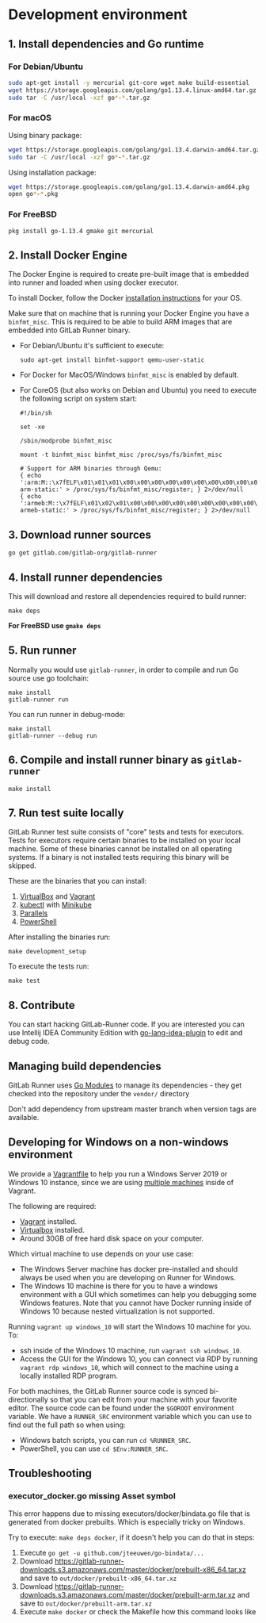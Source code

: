 # Development environment

## 1. Install dependencies and Go runtime

### For Debian/Ubuntu

```bash
sudo apt-get install -y mercurial git-core wget make build-essential
wget https://storage.googleapis.com/golang/go1.13.4.linux-amd64.tar.gz
sudo tar -C /usr/local -xzf go*-*.tar.gz
```

### For macOS

Using binary package:

```sh
wget https://storage.googleapis.com/golang/go1.13.4.darwin-amd64.tar.gz
sudo tar -C /usr/local -xzf go*-*.tar.gz
```

Using installation package:

```sh
wget https://storage.googleapis.com/golang/go1.13.4.darwin-amd64.pkg
open go*-*.pkg
```

### For FreeBSD

```
pkg install go-1.13.4 gmake git mercurial
```

## 2. Install Docker Engine

The Docker Engine is required to create pre-built image that is embedded into runner and loaded when using docker executor.

To install Docker, follow the Docker [installation
instructions](https://docs.docker.com/install/) for your OS.

Make sure that on machine that is running your Docker Engine you have a `binfmt_misc`.
This is required to be able to build ARM images that are embedded into GitLab Runner binary.

- For Debian/Ubuntu it's sufficient to execute:

  ```
  sudo apt-get install binfmt-support qemu-user-static
  ```

- For Docker for MacOS/Windows `binfmt_misc` is enabled by default.

- For CoreOS (but also works on Debian and Ubuntu) you need to execute the following script on system start:

  ```
  #!/bin/sh

  set -xe

  /sbin/modprobe binfmt_misc

  mount -t binfmt_misc binfmt_misc /proc/sys/fs/binfmt_misc

  # Support for ARM binaries through Qemu:
  { echo ':arm:M::\x7fELF\x01\x01\x01\x00\x00\x00\x00\x00\x00\x00\x00\x00\x02\x00\x28\x00:\xff\xff\xff\xff\xff\xff\xff\x00\xff\xff\xff\xff\xff\xff\xff\xff\xfe\xff\xff\xff:/usr/bin/qemu-arm-static:' > /proc/sys/fs/binfmt_misc/register; } 2>/dev/null
  { echo ':armeb:M::\x7fELF\x01\x02\x01\x00\x00\x00\x00\x00\x00\x00\x00\x00\x00\x02\x00\x28:\xff\xff\xff\xff\xff\xff\xff\x00\xff\xff\xff\xff\xff\xff\xff\xff\xff\xfe\xff\xff:/usr/bin/qemu-armeb-static:' > /proc/sys/fs/binfmt_misc/register; } 2>/dev/null
  ```

## 3. Download runner sources

```
go get gitlab.com/gitlab-org/gitlab-runner
```

## 4. Install runner dependencies

This will download and restore all dependencies required to build runner:

```
make deps
```

**For FreeBSD use `gmake deps`**

## 5. Run runner

Normally you would use `gitlab-runner`, in order to compile and run Go source use go toolchain:

```
make install
gitlab-runner run
```

You can run runner in debug-mode:

```
make install
gitlab-runner --debug run
```

## 6. Compile and install runner binary as `gitlab-runner`

```
make install
```

## 7. Run test suite locally

GitLab Runner test suite consists of "core" tests and tests for executors.
Tests for executors require certain binaries to be installed on your local
machine. Some of these binaries cannot be installed on all operating
systems. If a binary is not installed tests requiring this binary will be
skipped.

These are the binaries that you can install:

1. [VirtualBox](https://www.virtualbox.org/wiki/Downloads) and [Vagrant](https://www.vagrantup.com/downloads.html)
1. [kubectl](https://kubernetes.io/docs/tasks/tools/install-kubectl/) with
   [Minikube](https://github.com/kubernetes/minikube)
1. [Parallels](https://www.parallels.com/products/desktop/download/)
1. [PowerShell](https://docs.microsoft.com/en-us/powershell/)

After installing the binaries run:

```
make development_setup
```

To execute the tests run:

```
make test
```

## 8. Contribute

You can start hacking GitLab-Runner code. If you are interested you can use Intellij IDEA Community Edition with [go-lang-idea-plugin](https://github.com/go-lang-plugin-org/go-lang-idea-plugin) to edit and debug code.

## Managing build dependencies

GitLab Runner uses [Go Modules](https://github.com/golang/go/wiki/Modules) to manage
its dependencies - they get checked into the repository under the `vendor/` directory

Don't add dependency from upstream master branch when version tags are available.

## Developing for Windows on a non-windows environment

We provide a [Vagrantfile](https://gitlab.com/gitlab-org/gitlab-runner/tree/master/Vagrantfile)
to help you run a Windows Server 2019 or Windows 10 instance, since we
are using [multiple machines](https://www.vagrantup.com/docs/multi-machine/) inside of Vagrant.

The following are required:

- [Vagrant](https://www.vagrant.com) installed.
- [Virtualbox](https://www.virtualbox.com) installed.
- Around 30GB of free hard disk space on your computer.

Which virtual machine to use depends on your use case:

- The Windows Server machine has docker pre-installed and should always
  be used when you are developing on Runner for Windows.
- The Windows 10 machine is there for you to have a windows environment
  with a GUI which sometimes can help you debugging some Windows
  features. Note that you cannot have Docker running inside of Windows
  10 because nested virtualization is not supported.

Running `vagrant up windows_10` will start the Windows 10 machine for
you. To:

- ssh inside of the Windows 10 machine, run `vagrant ssh windows_10`.
- Access the GUI for the Windows 10, you can connect via
  RDP by running `vagrant rdp windows_10`, which will connect to the
  machine using a locally installed RDP program.

For both machines, the GitLab Runner source code is synced
bi-directionally so that you can edit from your machine with your
favorite editor. The source code can be found under the `$GOROOT`
environment variable. We have a `RUNNER_SRC` environment variable which
you can use to find out the full path so when using:

- Windows batch scripts, you can run `cd %RUNNER_SRC`.
- PowerShell, you can use `cd $Env:RUNNER_SRC`.

## Troubleshooting

### executor_docker.go missing Asset symbol

This error happens due to missing executors/docker/bindata.go file that is generated from docker prebuilts.
Which is especially tricky on Windows.

Try to execute: `make deps docker`, if it doesn't help you can do that in steps:

1. Execute `go get -u github.com/jteeuwen/go-bindata/...`
1. Download <https://gitlab-runner-downloads.s3.amazonaws.com/master/docker/prebuilt-x86_64.tar.xz> and save to `out/docker/prebuilt-x86_64.tar.xz`
1. Download <https://gitlab-runner-downloads.s3.amazonaws.com/master/docker/prebuilt-arm.tar.xz> and save to `out/docker/prebuilt-arm.tar.xz`
1. Execute `make docker` or check the Makefile how this command looks like
